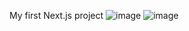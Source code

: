 My first Next.js project
![image](https://github.com/typeerror101/todo_app_nextjs/assets/57269077/522b6857-81a8-4fbc-9f42-cc9f444c8641)
![image](https://github.com/typeerror101/todo_app_nextjs/assets/57269077/85e7b451-4e64-45fc-961e-5e54bbc49611)
